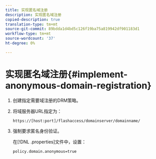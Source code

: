 ```yaml
---
title: 实现匿名域注册
description: 实现匿名域注册
copied-description: true
translation-type: tm+mt
source-git-commit: 89bdda1d4bd5c126f19ba75a819942df901183d1
workflow-type: tm+mt
source-wordcount: '37'
ht-degree: 0%

---
```



# 实现匿名域注册{#implement-anonymous-domain-registration}

1. 创建指定需要域注册的DRM策略。
1. 将域服务器URL指定为：

   ```
   https://[host:port]/flashaccess/domainserver/domainname/
   ```

1. 强制要求匿名身份验证。

   在[!DNL .properties]文件中，设置：

   ```
   policy.domain.anonymous=true 
   ```
